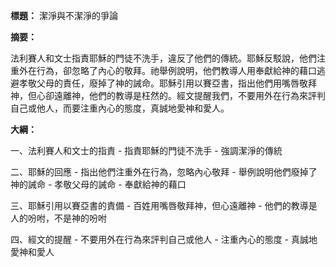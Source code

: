 **標題：** 潔淨與不潔淨的爭論

**摘要：**

法利賽人和文士指責耶穌的門徒不洗手，違反了他們的傳統。耶穌反駁說，他們注重外在行為，卻忽略了內心的敬拜。祂舉例說明，他們教導人用奉獻給神的藉口逃避孝敬父母的責任，廢掉了神的誡命。耶穌引用以賽亞書，指出他們用嘴唇敬拜神，但心卻遠離神，他們的教導是枉然的。經文提醒我們，不要用外在行為來評判自己或他人，而要注重內心的態度，真誠地愛神和愛人。

**大綱：**

一、法利賽人和文士的指責
    - 指責耶穌的門徒不洗手
    - 強調潔淨的傳統

二、耶穌的回應
    - 指出他們注重外在行為，忽略內心敬拜
    - 舉例說明他們廢掉了神的誡命
        - 孝敬父母的誡命
        - 奉獻給神的藉口

三、耶穌引用以賽亞書的責備
    - 百姓用嘴唇敬拜神，但心遠離神
    - 他們的教導是人的吩咐，不是神的吩咐

四、經文的提醒
    - 不要用外在行為來評判自己或他人
    - 注重內心的態度
    - 真誠地愛神和愛人